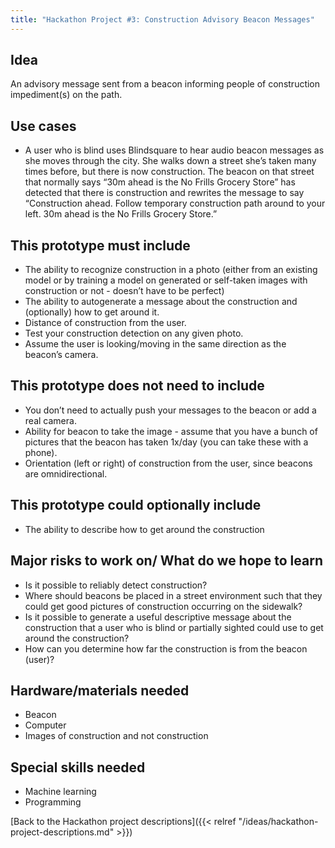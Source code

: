 ```yaml
---
title: "Hackathon Project #3: Construction Advisory Beacon Messages"
---
```


## Idea

An advisory message sent from a beacon informing people of construction impediment(s) on the path.

## Use cases

- A user who is blind uses Blindsquare to hear audio beacon messages as she moves through the city. She walks down a street she’s taken many times before, but there is now construction. The beacon on that street that normally says “30m ahead is the No Frills Grocery Store” has detected that there is construction and rewrites the message to say “Construction ahead. Follow temporary construction path around to your left. 30m ahead is the No Frills Grocery Store.”

## This prototype must include

- The ability to recognize construction in a photo (either from an existing model or by training a model on generated or self-taken images with construction or not - doesn’t have to be perfect)
- The ability to autogenerate a message about the construction and (optionally) how to get around it.
- Distance of construction from the user.
- Test your construction detection on any given photo.
- Assume the user is looking/moving in the same direction as the beacon’s camera.

## This prototype does not need to include

- You don’t need to actually push your messages to the beacon or add a real camera.
- Ability for beacon to take the image - assume that you have a bunch of pictures that the beacon has taken 1x/day (you can take these with a phone).
- Orientation (left or right) of construction from the user, since beacons are omnidirectional.

## This prototype could optionally include

- The ability to describe how to get around the construction

## Major risks to work on/ What do we hope to learn

- Is it possible to reliably detect construction?
- Where should beacons be placed in a street environment such that they could get good pictures of construction occurring on the sidewalk?
- Is it possible to generate a useful descriptive message about the construction that a user who is blind or partially sighted could use to get around the construction?
- How can you determine how far the construction is from the beacon (user)?

## Hardware/materials needed

- Beacon
- Computer
- Images of construction and not construction

## Special skills needed

- Machine learning
- Programming

[Back to the Hackathon project descriptions]({{< relref "/ideas/hackathon-project-descriptions.md" >}})

